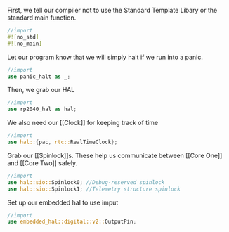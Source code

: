 
First, we tell our compiler not to use the Standard Template Libary or the standard main function.

```rust
//import
#![no_std]
#![no_main]
```

Let our program know that we will simply halt if we run into a panic.

```rust
//import
use panic_halt as _;
```

Then, we grab our HAL

```rust
//import
use rp2040_hal as hal;
```

We also need our [[Clock]] for keeping track of time

```rust
//import
use hal::{pac, rtc::RealTimeClock};
```

Grab our [[Spinlock]]s. These help us communicate between [[Core One]] and [[Core Two]] safely. 

```rust
//import
use hal::sio::Spinlock0; //Debug-reserved spinlock
use hal::sio::Spinlock1; //Telemetry structure spinlock
```

Set up our embedded hal to use imput

```rust
//import
use embedded_hal::digital::v2::OutputPin;
```